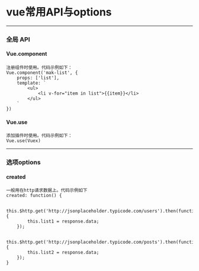# vue常用API与options

***
### 全局 API
#### Vue.component
```
注册组件时使用。代码示例如下：
Vue.component('mak-list', {
	props: ['list'],
	template: `
		<ul>
	        <li v-for="item in list">{{item}}</li>
	    </ul>
	`
})
```
#### Vue.use
```
添加插件时使用。代码示例如下：
Vue.use(Vuex)
```

***
### 选项options
#### created
```
一般用在http请求数据上。代码示例如下
created: function() {

    this.$http.get('http://jsonplaceholder.typicode.com/users').then(function(response) {
        this.list1 = response.data;
    });

    this.$http.get('http://jsonplaceholder.typicode.com/posts').then(function(response) {
        this.list2 = response.data;
    });
}
```